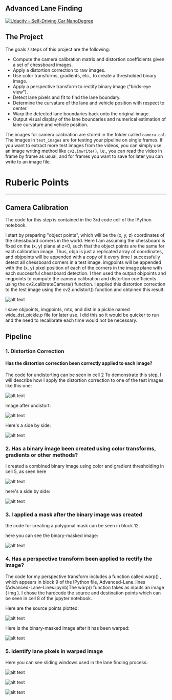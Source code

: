 ## Advanced Lane Finding
[![Udacity - Self-Driving Car NanoDegree](https://s3.amazonaws.com/udacity-sdc/github/shield-carnd.svg)](http://www.udacity.com/drive)


The Project
---

The goals / steps of this project are the following:

* Compute the camera calibration matrix and distortion coefficients given a set of chessboard images.
* Apply a distortion correction to raw images.
* Use color transforms, gradients, etc., to create a thresholded binary image.
* Apply a perspective transform to rectify binary image ("birds-eye view").
* Detect lane pixels and fit to find the lane boundary.
* Determine the curvature of the lane and vehicle position with respect to center.
* Warp the detected lane boundaries back onto the original image.
* Output visual display of the lane boundaries and numerical estimation of lane curvature and vehicle position.

The images for camera calibration are stored in the folder called `camera_cal`.  The images in `test_images` are for testing your pipeline on single frames.  If you want to extract more test images from the videos, you can simply use an image writing method like `cv2.imwrite()`, i.e., you can read the video in frame by frame as usual, and for frames you want to save for later you can write to an image file.  


# Ruberic Points
---

## Camera Calibration

The code for this step is contained in the 3rd code cell of the IPython notebook.

I start by preparing "object points", which will be the (x, y, z) coordinates of the chessboard corners in the
world. Here I am assuming the chessboard is fixed on the (x, y) plane at z=0, such that the object points are
the same for each calibration image. Thus, objp is just a replicated array of coordinates, and objpoints
will be appended with a copy of it every time I successfully detect all chessboard corners in a test image.
imgpoints will be appended with the (x, y) pixel position of each of the corners in the image plane with
each successful chessboard detection. 
I then used the output objpoints and imgpoints to compute the camera calibration and distortion
coefficients using the cv2.calibrateCamera() function. I applied this distortion correction to the test
image using the cv2.undistort() function and obtained this result:

![alt text](https://raw.githubusercontent.com/peacockethan/CarND-Advanced-Lane-Lines-P4/master/output_images/undistorted.jpg)

I save objpoints, imgpoints, mtx, and dist in a pickle named wide_dst_pickle.p file for later use.
I did this so it would be quicker to run and the need to recalibrate each time would not be necessary.


## Pipeline


### 1. Distortion Correction
#### Has the distortion correction been correctly applied to each image?

The code for undistorting can be seen in cell 2
To demonstrate this step, I will describe how I apply the distortion correction to one of the test images like this
one: 

![alt text](https://raw.githubusercontent.com/peacockethan/CarND-Advanced-Lane-Lines-P4/master/output_images/1nitial_img.jpg)

Image after undistort:

![alt text](https://raw.githubusercontent.com/peacockethan/CarND-Advanced-Lane-Lines-P4/master/output_images/2undistort.jpg)

Here's a side by side:

![alt text](https://raw.githubusercontent.com/peacockethan/CarND-Advanced-Lane-Lines-P4/master/output_images/undistorted_test_img.jpg)



### 2. Has a binary image been created using color transforms, gradients or other methods?

I created a combined binary image using color and gradient thresholding in cell 5, as seen here

![alt text](https://raw.githubusercontent.com/peacockethan/CarND-Advanced-Lane-Lines-P4/master/output_images/3threhsold.jpg)

here's a side by side:

![alt text](https://raw.githubusercontent.com/peacockethan/CarND-Advanced-Lane-Lines-P4/master/output_images/threshold.jpg)

### 3. I applied a mask after the binary image was created

the code for creating a polygonal mask can be seen in block 12.

here you can see the binary-masked image:

![alt text](https://raw.githubusercontent.com/peacockethan/CarND-Advanced-Lane-Lines-P4/master/output_images/4mask.jpg)


### 4. Has a perspective transform been applied to rectify the image?

The code for my perspective transform includes a function called warp() , which appears in block 9 of the IPython file, 
Advanced-Lane_lines (Advanced-Lane-Lines.ipynb)The warp() function takes as inputs an image ( img ). I chose the hardcode the source and destination points which can be seen in cell 8 of the jupyter notebook.  

Here are the source points plotted:

![alt text](https://raw.githubusercontent.com/peacockethan/CarND-Advanced-Lane-Lines-P4/master/output_images/srcPointsPlotted.jpg)

Here is the binary-masked image after it has been warped:

![alt text](https://raw.githubusercontent.com/peacockethan/CarND-Advanced-Lane-Lines-P4/master/output_images/5perspectivewarp.jpg)



### 5. identify lane pixels in warped image

Here you can see sliding windows used in the lane finding process:

![alt text](https://raw.githubusercontent.com/peacockethan/CarND-Advanced-Lane-Lines-P4/master/output_images/slidingWindow.jpg)

![alt text](https://raw.githubusercontent.com/peacockethan/CarND-Advanced-Lane-Lines-P4/master/output_images/SkipSlidingWindowStep.jpg)

![alt text](https://raw.githubusercontent.com/peacockethan/CarND-Advanced-Lane-Lines-P4/master/output_images/6Stepthrough.jpg)


